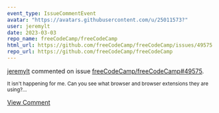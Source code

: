 ```yaml
---
event_type: IssueCommentEvent
avatar: "https://avatars.githubusercontent.com/u/25011573?"
user: jeremylt
date: 2023-03-03
repo_name: freeCodeCamp/freeCodeCamp
html_url: https://github.com/freeCodeCamp/freeCodeCamp/issues/49575
repo_url: https://github.com/freeCodeCamp/freeCodeCamp
---
```


<a href='https://github.com/jeremylt' target='_blank'>jeremylt</a> commented on issue <a href='https://github.com/freeCodeCamp/freeCodeCamp/issues/49575' target='_blank'>freeCodeCamp/freeCodeCamp#49575</a>.

<small>It isn't happening for me. Can you see what browser and browser extensions they are using?...</small>

<a href='https://github.com/freeCodeCamp/freeCodeCamp/issues/49575' target='_blank'>View Comment</a>